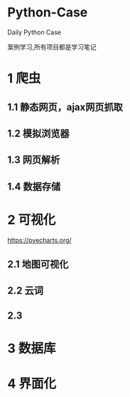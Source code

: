 # Python-Case
Daily Python Case

案例学习,所有项目都是学习笔记

# 1 爬虫
## 1.1 静态网页，ajax网页抓取
## 1.2 模拟浏览器
## 1.3 网页解析
## 1.4 数据存储

# 2 可视化
https://pyecharts.org/
## 2.1 地图可视化
## 2.2 云词
## 2.3 

# 3 数据库


# 4 界面化
